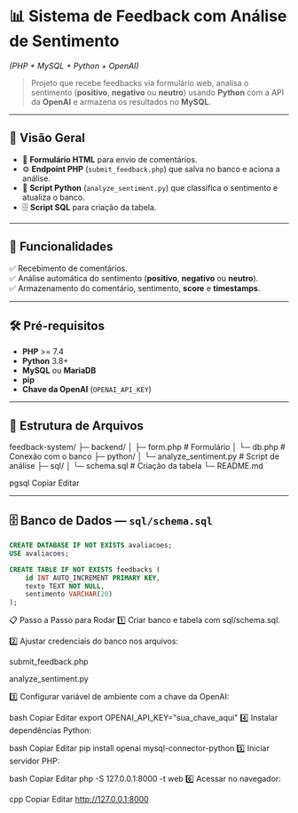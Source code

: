 # 📊 Sistema de Feedback com Análise de Sentimento  
*(PHP + MySQL + Python + OpenAI)*  

> Projeto que recebe feedbacks via formulário web, analisa o sentimento (**positivo**, **negativo** ou **neutro**) usando **Python** com a API da **OpenAI** e armazena os resultados no **MySQL**.

---

## 📌 Visão Geral  
- 📝 **Formulário HTML** para envio de comentários.  
- ⚙ **Endpoint PHP** (`submit_feedback.php`) que salva no banco e aciona a análise.  
- 🤖 **Script Python** (`analyze_sentiment.py`) que classifica o sentimento e atualiza o banco.  
- 🗄 **Script SQL** para criação da tabela.  

---

## 🚀 Funcionalidades  
✅ Recebimento de comentários.  
✅ Análise automática do sentimento (**positivo**, **negativo** ou **neutro**).  
✅ Armazenamento do comentário, sentimento, **score** e **timestamps**.  

---

## 🛠 Pré-requisitos  
- **PHP** >= 7.4  
- **Python** 3.8+  
- **MySQL** ou **MariaDB**  
- **pip**  
- **Chave da OpenAI** (`OPENAI_API_KEY`)  

---

## 📂 Estrutura de Arquivos  

feedback-system/
├─ backend/
│ ├─ form.php # Formulário
│ └─ db.php # Conexão com o banco
├─ python/
│ └─ analyze_sentiment.py # Script de análise
├─ sql/
│ └─ schema.sql # Criação da tabela
└─ README.md

pgsql
Copiar
Editar

---

## 🗄 Banco de Dados — `sql/schema.sql`  

```sql
CREATE DATABASE IF NOT EXISTS avaliacoes;
USE avaliacoes;

CREATE TABLE IF NOT EXISTS feedbacks (
    id INT AUTO_INCREMENT PRIMARY KEY,
    texto TEXT NOT NULL,
    sentimento VARCHAR(20)
);
```
📋 Passo a Passo para Rodar
1️⃣ Criar banco e tabela com sql/schema.sql.

2️⃣ Ajustar credenciais do banco nos arquivos:

submit_feedback.php

analyze_sentiment.py

3️⃣ Configurar variável de ambiente com a chave da OpenAI:

bash
Copiar
Editar
export OPENAI_API_KEY="sua_chave_aqui"
4️⃣ Instalar dependências Python:

bash
Copiar
Editar
pip install openai mysql-connector-python
5️⃣ Iniciar servidor PHP:

bash
Copiar
Editar
php -S 127.0.0.1:8000 -t web
6️⃣ Acessar no navegador:

cpp
Copiar
Editar
http://127.0.0.1:8000
